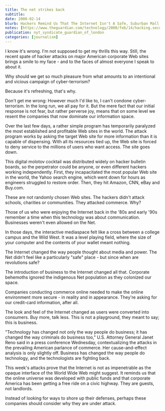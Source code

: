 ```yaml
---
title: The net strikes back
subtitle: 
date: 2000-02-14
blurb: Hackers Remind Us That The Internet Isn't A Safe, Suburban Mall Constructed Just For Corporate America
notes: [https://www.theguardian.com/technology/2000/feb/14/hacking.security](https://www.theguardian.com/technology/2000/feb/14/hacking.security "https://www.theguardian.com/technology/2000/feb/14/hacking.security")
publication: nyt_syndicate_guardian_of_london
categories: [journalism]
---
```


I know it's wrong. I'm not supposed to get my thrills this way. Still, the recent spate of hacker attacks on major American corporate Web sites brings a smile to my face - and to the faces of almost everyone I speak to about it.

Why should we get so much pleasure from what amounts to an intentional and vicious campaign of cyber-terrorism?

Because it's refreshing, that's why.

Don't get me wrong: However much I'd like to, I can't condone cyber-terrorism. In the long run, we all pay for it. But the mere fact that our initial response is not fear, but rather perverse joy, means that on some level we resent the companies that now dominate our information space.

Over the last few days, a rather simple program has temporarily paralyzed the most established and profitable Web sites in the world. The attack program works by asking the target Web site for more information than it is capable of dispensing. With all its resources tied up, the Web site is forced to deny service to the millions of users who want access. The site goes down.

This digital molotov cocktail was distributed widely on hacker bulletin boards, so the perpetrator could be anyone, or even different hackers working independently. First, they incapacitated the most popular Web site in the world, the Yahoo search engine, which went down for hours as engineers struggled to restore order. Then, they hit Amazon, CNN, eBay and Buy.com.

These are not randomly chosen Web sites. The hackers didn't attack schools, charities or communities. They attacked commerce. Why?

Those of us who were enjoying the Internet back in the '80s and early '90s remember a time when this technology was about communication. Businesses weren't even allowed on the Net.

In those days, the interactive mediaspace felt like a cross between a college campus and the Wild West. It was a level playing field, where the size of your computer and the contents of your wallet meant nothing.

The Internet changed the way people thought about media and power. The Net didn't feel like a particularly "safe" place - but since when are revolutions safe?

The introduction of business to the Internet changed all that. Corporate behemoths ignored the indigenous Net population as they colonized our space.

Companies conducting commerce online needed to make the online environment more secure - in reality and in appearance. They're asking for our credit-card information, after all.

The look and feel of the Internet changed as users were converted into consumers. Buy more, talk less. This is not a playground, they meant to say; this is business.

"Technology has changed not only the way people do business; it has changed the way criminals do business too," U.S. Attorney General Janet Reno said in a press conference Wednesday, contextualizing the attacks in the prevailing American parlance of commerce. Her cause-and-effect analysis is only slightly off. Business has changed the way people do technology, and the technologists are fighting back.

This week's attacks prove that the Internet is not as impenetrable as the opaque interface of the World Wide Web might suggest. It reminds us that the online universe was developed with public funds and that corporate America has been getting a free ride on a civic highway. They are guests, not landlords.

Instead of looking for ways to shore up their defenses, perhaps these companies should consider why they are under attack.

